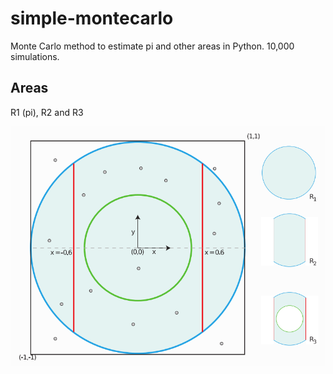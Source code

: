 # simple-montecarlo
Monte Carlo method to estimate pi and other areas in Python. 10,000 simulations.

## Areas

R1 (pi), R2 and R3

![Areas](areas.png?raw=true "Areas")
